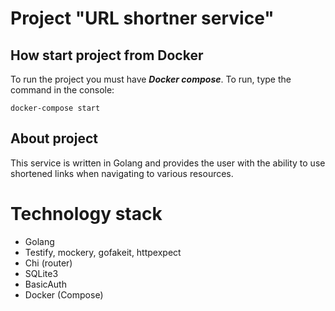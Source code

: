 <h1>Project "URL shortner service"</h1>

## **How start project from Docker**

To run the project you must have _**Docker compose**_. To run, type the command in the console:

````docker-compose start````

## **About project**

This service is written in Golang and provides the user with the ability to use shortened links when navigating to various resources.

<h1>Technology stack</h1>

- Golang
- Testify, mockery, gofakeit, httpexpect
- Chi (router)
- SQLite3
- BasicAuth
- Docker (Compose)